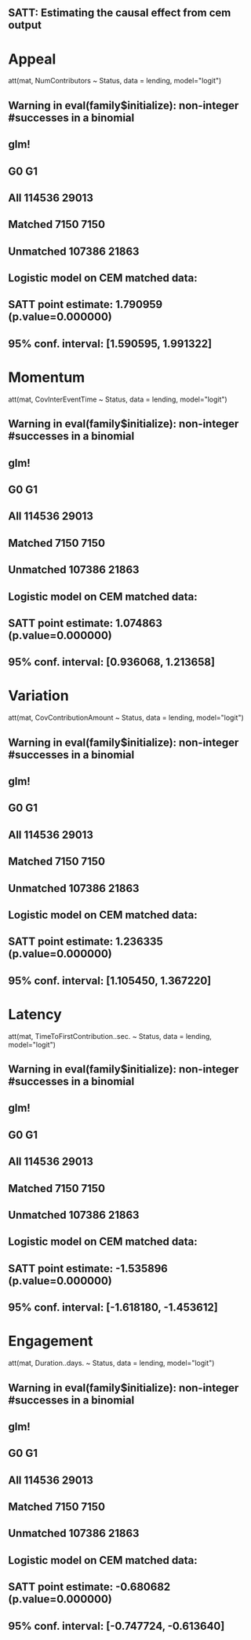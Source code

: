 ## SATT: Estimating the causal effect from cem output

# Appeal
att(mat, NumContributors ~ Status, data = lending, model="logit")
## Warning in eval(family$initialize): non-integer #successes in a binomial
## glm!
## 
##               G0    G1
## All       114536 29013
## Matched     7150  7150
## Unmatched 107386 21863
## 
## Logistic model on CEM matched data:
## 
## SATT point estimate: 1.790959 (p.value=0.000000)
## 95% conf. interval: [1.590595, 1.991322]
# Momentum
att(mat, CovInterEventTime ~ Status, data = lending, model="logit")
## Warning in eval(family$initialize): non-integer #successes in a binomial
## glm!
## 
##               G0    G1
## All       114536 29013
## Matched     7150  7150
## Unmatched 107386 21863
## 
## Logistic model on CEM matched data:
## 
## SATT point estimate: 1.074863 (p.value=0.000000)
## 95% conf. interval: [0.936068, 1.213658]
# Variation
att(mat, CovContributionAmount ~ Status, data = lending, model="logit")
## Warning in eval(family$initialize): non-integer #successes in a binomial
## glm!
## 
##               G0    G1
## All       114536 29013
## Matched     7150  7150
## Unmatched 107386 21863
## 
## Logistic model on CEM matched data:
## 
## SATT point estimate: 1.236335 (p.value=0.000000)
## 95% conf. interval: [1.105450, 1.367220]
# Latency
att(mat, TimeToFirstContribution..sec. ~ Status, data = lending, model="logit")
## Warning in eval(family$initialize): non-integer #successes in a binomial
## glm!
## 
##               G0    G1
## All       114536 29013
## Matched     7150  7150
## Unmatched 107386 21863
## 
## Logistic model on CEM matched data:
## 
## SATT point estimate: -1.535896 (p.value=0.000000)
## 95% conf. interval: [-1.618180, -1.453612]
# Engagement
att(mat, Duration..days. ~ Status, data = lending, model="logit")
## Warning in eval(family$initialize): non-integer #successes in a binomial
## glm!
## 
##               G0    G1
## All       114536 29013
## Matched     7150  7150
## Unmatched 107386 21863
## 
## Logistic model on CEM matched data:
## 
## SATT point estimate: -0.680682 (p.value=0.000000)
## 95% conf. interval: [-0.747724, -0.613640]